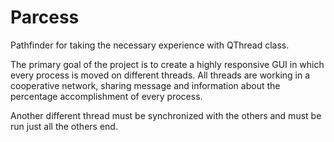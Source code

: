 # Parcess
Pathfinder for taking the necessary experience with QThread class. 

The primary goal of the project is to create a highly responsive GUI in which every process is moved on different threads.
All threads are working in a cooperative network, sharing message and information about the percentage accomplishment of every process.

Another different thread must be synchronized with the others and must be run just all the others end.
